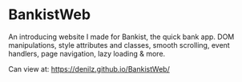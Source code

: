 # BankistWeb
An introducing website I made for Bankist, the quick bank app.
DOM manipulations, style attributes and classes, smooth scrolling, event handlers, page navigation, lazy loading & more.

Can view at:
https://denilz.github.io/BankistWeb/
